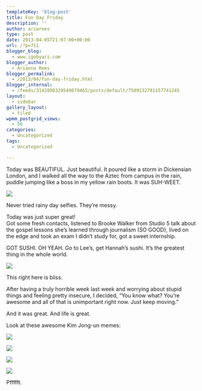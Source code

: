 ```yaml
---
templateKey: 'blog-post'
title: Fun Day Friday
description: ''
author: ariwrees
type: post
date: 2013-04-05T21:07:00+00:00
url: /?p=711
blogger_blog:
  - www.igobyari.com
blogger_author:
  - Arianna Rees
blogger_permalink:
  - /2013/04/fun-day-friday.html
blogger_internal:
  - /feeds/3142898329549879465/posts/default/7509132781157741245
layout:
  - sidebar
gallery_layout:
  - tiled
wpmm_postgrid_views:
  - 56
categories:
  - Uncategorized
tags:
  - Uncategorized

---
```

Today was BEAUTIFUL. Just beautiful. It poured like a storm in Dickensian London, and I walked all the way to the Aztec from campus in the rain, puddle jumping like a boss in my yellow rain boots. It was SUH-WEET.

[![](https://www.igobyari.com/wp-content/uploads/2013/04/rainstorm.jpg)](https://www.igobyari.com/wp-content/uploads/2013/04/rainstorm-1.jpg)

Never tried rainy day selfies. They’re messy.

Today was just super great!  
Got some fresh contacts, listened to Brooke Walker from Studio 5 talk about the gospel lessons she’s learned through journalism (SO GOOD), lived on the edge and took an exam I didn’t study for, got a sweet internship. 

GOT SUSHI. OH YEAH. Go to Lee’s, get Hannah’s sushi. It’s the greatest thing in the whole world. 

[![](https://www.igobyari.com/wp-content/uploads/2013/04/sushi.jpg)](https://www.igobyari.com/wp-content/uploads/2013/04/sushi-1.jpg)

This right here is bliss.

After having a truly horrible week last week and worrying about stupid things and feeling pretty insecure, I decided, “You know what? You’re awesome and all of that is unimportant right now. Just keep moving.”

And it was great. And life is great.

Look at these awesome Kim Jong-un memes:

[![](https://www.igobyari.com/wp-content/uploads/2013/04/images8.jpg)](https://www.igobyari.com/wp-content/uploads/2013/04/images8.jpg)

[![](https://www.igobyari.com/wp-content/uploads/2013/04/35j6ve.jpg)](https://www.igobyari.com/wp-content/uploads/2013/04/35j6ve.jpg)

[![](https://www.igobyari.com/wp-content/uploads/2013/04/870.jpg)](https://www.igobyari.com/wp-content/uploads/2013/04/870-1.jpg)

[![](https://www.igobyari.com/wp-content/uploads/2013/04/images9.jpg)](https://www.igobyari.com/wp-content/uploads/2013/04/images9.jpg)

Pffffft.